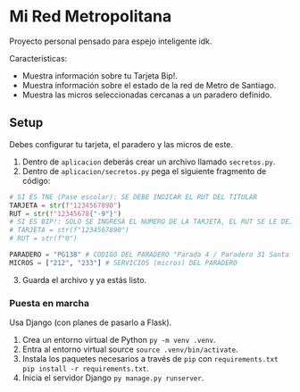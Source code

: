 # Mi Red Metropolitana
Proyecto personal pensado para espejo inteligente idk.  

Características:  

 - Muestra información sobre tu Tarjeta Bip!.  
 - Muestra información sobre el estado de la red de Metro de Santiago.  
 - Muestra las micros seleccionadas cercanas a un paradero definido.  

## Setup
Debes configurar tu tarjeta, el paradero y las micros de este.  

 1. Dentro de `aplicacion` deberás crear un archivo llamado `secretos.py`.  
 2. Dentro de `aplicacion/secretos.py` pega el siguiente fragmento de código:  
 ```python
 # SI ES TNE (Pase escolar): SE DEBE INDICAR EL RUT DEL TITULAR
 TARJETA = str(f"1234567890")
 RUT = str(f"12345678{"-9"}")
 # SI ES BIP!: SOLO SE INGRESA EL NUMERO DE LA TARJETA, EL RUT SE LE DEJA UN "0"
 # TARJETA = str(f"1234567890")
 # RUT = str(f"0")

 PARADERO = "PG138" # CODIGO DEL PARADERO "Parada 4 / Paradero 31 Santa Rosa"
 MICROS = ["212", "233"] # SERVICIOS (micros) DEL PARADERO
 ```
 3. Guarda el archivo y ya estás listo.  

### Puesta en marcha
Usa Django (con planes de pasarlo a Flask).  

 1. Crea un entorno virtual de Python `py -m venv .venv`.  
 2. Entra al entorno virtual source `source .venv/bin/activate`.  
 3. Instala los paquetes necesarios a través de `pip` con `requirements.txt` `pip install -r requirements.txt`.  
 4. Inicia el servidor Django `py manage.py runserver`.  
